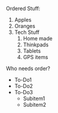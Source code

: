 Ordered Stuff:
1. Apples
2. Oranges
3. Tech Stuff
   1. Home made
   2. Thinkpads
   3. Tablets
   4. GPS items
  

Who needs order?
*  To-Do1
*  To-Do2
*  To-Do3
   *  Subitem1
   *  Subitem2
  


